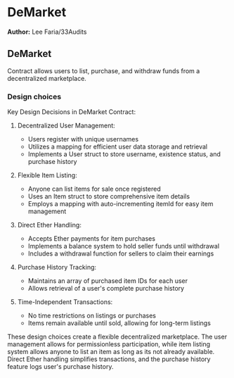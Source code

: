 # DeMarket 
**Author:**
Lee Faria/33Audits

## DeMarket
Contract allows users to list, purchase, and withdraw funds from a decentralized marketplace.


### Design choices

Key Design Decisions in DeMarket Contract:

1. Decentralized User Management:
   - Users register with unique usernames
   - Utilizes a mapping for efficient user data storage and retrieval
   - Implements a User struct to store username, existence status, and purchase history

2. Flexible Item Listing:
   - Anyone can list items for sale once registered
   - Uses an Item struct to store comprehensive item details
   - Employs a mapping with auto-incrementing itemId for easy item management

3. Direct Ether Handling:
   - Accepts Ether payments for item purchases
   - Implements a balance system to hold seller funds until withdrawal
   - Includes a withdrawal function for sellers to claim their earnings

4. Purchase History Tracking:
   - Maintains an array of purchased item IDs for each user
   - Allows retrieval of a user's complete purchase history

5. Time-Independent Transactions:
   - No time restrictions on listings or purchases
   - Items remain available until sold, allowing for long-term listings

These design choices create a flexible decentralized marketplace. The user management allows for permissionless participation, while item listing system allows anyone to list an item as long as its not already available. Direct Ether handling simplifies transactions, and the purchase history feature logs user's purchase history.

